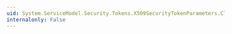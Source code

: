 ```yaml
---
uid: System.ServiceModel.Security.Tokens.X509SecurityTokenParameters.CloneCore
internalonly: False
---
```


